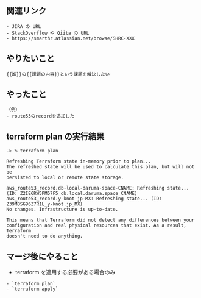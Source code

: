 ## 関連リンク

```
- JIRA の URL
- StackOverflow や Qiita の URL
- https://smarthr.atlassian.net/browse/SHRC-XXX
```

## やりたいこと

```
{{誰}}の{{課題の内容}}という課題を解決したい
```


## やったこと

```
（例）
- route53のrecordを追加した
```

## terraform plan の実行結果

```
-> % terraform plan

Refreshing Terraform state in-memory prior to plan...
The refreshed state will be used to calculate this plan, but will not be
persisted to local or remote state storage.

aws_route53_record.db-local-daruma-space-CNAME: Refreshing state... (ID: Z2IE6RW5PM57F5_db.local.daruma.space_CNAME)
aws_route53_record.y-knot-jp-MX: Refreshing state... (ID: Z39M8SG96Z7R1L_y-knot.jp_MX)
No changes. Infrastructure is up-to-date.

This means that Terraform did not detect any differences between your
configuration and real physical resources that exist. As a result, Terraform
doesn't need to do anything.

```

## マージ後にやること

- terraform を適用する必要がある場合のみ

```
- `terraform plan`
- `terraform apply`
```
